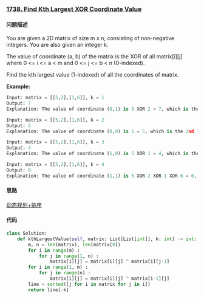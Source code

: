 ### [1738. Find Kth Largest XOR Coordinate Value](https://leetcode-cn.com/problems/find-kth-largest-xor-coordinate-value/)

#### 问题描述
You are given a 2D matrix of size m x n, consisting of non-negative integers. You are also given an integer k.

The value of coordinate (a, b) of the matrix is the XOR of all matrix[i][j] where 0 <= i <= a < m and 0 <= j <= b < n (0-indexed).

Find the kth largest value (1-indexed) of all the coordinates of matrix.

**Example:**
```python
Input: matrix = [[5,2],[1,6]], k = 1
Output: 7
Explanation: The value of coordinate (0,1) is 5 XOR 2 = 7, which is the largest value.
```
```python
Input: matrix = [[5,2],[1,6]], k = 2
Output: 5
Explanation: The value of coordinate (0,0) is 5 = 5, which is the 2nd largest value.
```
```python
Input: matrix = [[5,2],[1,6]], k = 3
Output: 4
Explanation: The value of coordinate (1,0) is 5 XOR 1 = 4, which is the 3rd largest value.
```
```python
Input: matrix = [[5,2],[1,6]], k = 4
Output: 0
Explanation: The value of coordinate (1,1) is 5 XOR 2 XOR 1 XOR 6 = 0, which is the 4th largest value.
```

#### 思路
[动态规划+排序](https://leetcode-cn.com/problems/find-kth-largest-xor-coordinate-value/solution/yi-kan-jiu-dong-hua-dong-chuang-kou-pyth-axuo/)

#### 代码

```python
class Solution:
    def kthLargestValue(self, matrix: List[List[int]], k: int) -> int:
        m, n = len(matrix), len(matrix[0])
        for i in range(m) :
            for j in range(1, n) :
                matrix[i][j] = matrix[i][j] ^ matrix[i][j-1]
        for i in range(1, m) :
            for j in range(n) :
                matrix[i][j] = matrix[i][j] ^ matrix[i-1][j]
        line = sorted([j for i in matrix for j in i])
        return line[-k]
```